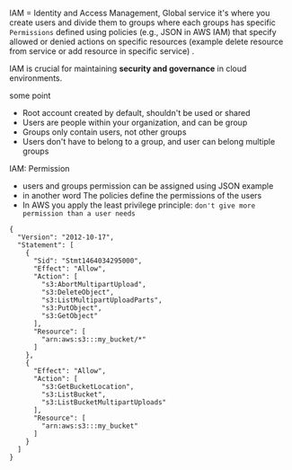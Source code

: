 
IAM = Identity and Access Management, Global service
it's where you create users and divide them to groups where each groups has specific `Permissions` defined using policies (e.g., JSON in AWS IAM) that specify allowed or denied actions on specific resources (example delete resource from service or add resource in specific service) . 

IAM is crucial for maintaining **security and governance** in cloud environments.

some point
- Root account created by default, shouldn't be used or shared
- Users are people within your organization, and can be group
- Groups only contain users, not other groups
- Users don't have to belong to a group, and user can belong multiple groups

IAM: Permission
- users and groups permission can be assigned using JSON example
- in another word The policies define the permissions of the users
- In AWS you apply the least privilege principle: `don't give more permission than a user needs`

```
{
  "Version": "2012-10-17",
  "Statement": [
    {
      "Sid": "Stmt1464034295000",    
      "Effect": "Allow",
      "Action": [
        "s3:AbortMultipartUpload",
        "s3:DeleteObject",
        "s3:ListMultipartUploadParts",
        "s3:PutObject",
        "s3:GetObject"
      ],
      "Resource": [
        "arn:aws:s3:::my_bucket/*"
      ]
    },
    {
      "Effect": "Allow",
      "Action": [
        "s3:GetBucketLocation",
        "s3:ListBucket",
        "s3:ListBucketMultipartUploads"
      ],
      "Resource": [
        "arn:aws:s3:::my_bucket"
      ]
    }
  ]
}    
```
